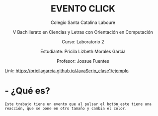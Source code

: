 <H1><center>EVENTO CLICK</center></H1>

<p><center>Colegio Santa Catalina Laboure</center></p>
<p><center>V Bachillerato en Ciencias y Letras con Orientación en Computación</center></p>
<p><center>Curso: Laboratorio 2</center></p>
<p><center>Estudiante: Pricila Lizbeth Morales García</center></p>
<p><center>Profesor: Jossue Fuentes</center></p>

Link: https://pricilagarcia.github.io/JavaScrip_clase1/ejemplo 

# - ¿Qué es?
`Este trabajo tiene un evento que al pulsar el botón este tiene una reacción, que se pone en otro tamaño y cambia el color.`
